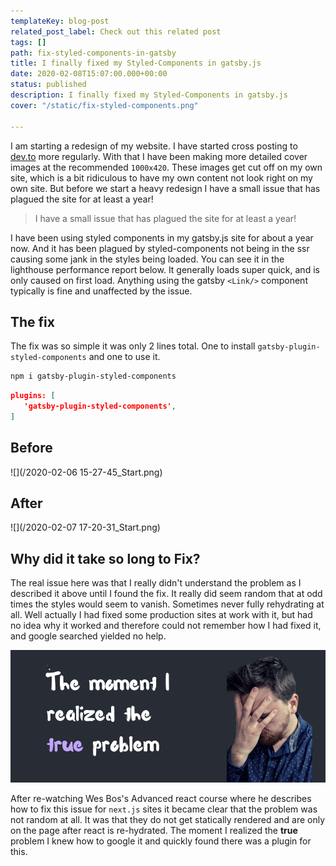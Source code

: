 ```yaml
---
templateKey: blog-post
related_post_label: Check out this related post
tags: []
path: fix-styled-components-in-gatsby
title: I finally fixed my Styled-Components in gatsby.js
date: 2020-02-08T15:07:00.000+00:00
status: published
description: I finally fixed my Styled-Components in gatsby.js
cover: "/static/fix-styled-components.png"

---
```

I am starting a redesign of my website.  I have started cross posting to [dev.to](https://dev.to) more regularly.  With that I have been making more detailed cover images at the recommended `1000x420`.  These images get cut off on my own site, which is a bit ridiculous to have my own content not look right on my own site.  But before we start a heavy redesign I have a small issue that has plagued the site for at least a year!

> I have a small issue that has plagued the site for at least a year!

I have been using styled components in my gatsby.js site for about a year now.  And it has been plagued by styled-components not being in the ssr causing some jank in the styles being loaded.  You can see it in the lighthouse performance report below.  It generally loads super quick, and is only caused on first load.  Anything using the gatsby `<Link/>` component typically is fine and unaffected by the issue.

## The fix

The fix was so simple it was only 2 lines total. One to install `gatsby-plugin-styled-components` and one to use it.

``` bash
npm i gatsby-plugin-styled-components
```

``` json
plugins: [
   'gatsby-plugin-styled-components',
]
```

## Before

![](/2020-02-06 15-27-45_Start.png)

## After

![](/2020-02-07 17-20-31_Start.png)

## Why did it take so long to Fix?

The real issue here was that I really didn't understand the problem as I described it above until I found the fix. It really did seem random that at odd times the styles would seem to vanish.  Sometimes never fully rehydrating at all.  Well actually I had fixed some production sites at work with it, but had no idea why it worked and therefore could not remember how I had fixed it, and google searched yielded no help.

![](/the-moment-i-realized-the-true-problem-1.png)

After re-watching Wes Bos's Advanced react course where he describes how to fix this issue for `next.js` sites it became clear that the problem was not random at all.  It was that they do not get statically rendered and are only on the page after react is re-hydrated.  The moment I realized the **true** problem I knew how to google it and quickly found there was a plugin for this.
